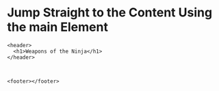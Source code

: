 # Jump Straight to the Content Using the main Element

```
<header>
  <h1>Weapons of the Ninja</h1>
</header>



<footer></footer>
```
